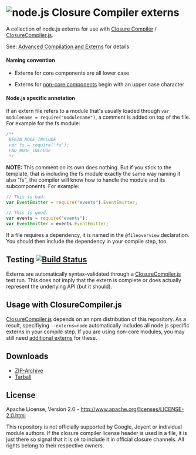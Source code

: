 ![node.js Closure Compiler externs](https://raw.github.com/dcodeIO/node.js-closure-compiler-externs/master/NodejsClosureCompilerExterns.png)
================================
A collection of node.js externs for use with [Closure Compiler](https://developers.google.com/closure/compiler/docs/overview)
/ [ClosureCompiler.js](https://github.com/dcodeIO/ClosureCompiler.js).

See: [Advanced Compilation and Externs](https://developers.google.com/closure/compiler/docs/api-tutorial3) for details

#### Naming convention ####

* Externs for core components are all lower case
- Externs for [non-core components](https://github.com/dcodeIO/node.js-closure-compiler-externs/tree/master/contrib) begin with an upper case character

#### Node.js specific annotation ####

If an extern file refers to a module that's usually loaded through `var modulename = require("modulename")`, a comment
is added on top of the file. For example for the fs module:

````javascript
/**
 BEGIN_NODE_INCLUDE
 var fs = require('fs');
 END_NODE_INCLUDE
 */
````

**NOTE:** This comment on its own does nothing. But if you stick to the template, that is including the fs module exactly
the same way naming it also "fs", the compiler will know how to handle the module and its subcomponents. For example:

```javascript
// This is bad:
var EventEmitter = require("events").EventEmitter;

// This is good:
var events = require("events");
var EventEmitter = events.EventEmitter;
```

If a file requires a dependency, it is named in the `@fileoverview` declaration. You should then include the dependency
in your compile step, too.

Testing [![Build Status](https://travis-ci.org/dcodeIO/node.js-closure-compiler-externs.png?branch=master)](https://travis-ci.org/dcodeIO/node.js-closure-compiler-externs)
-------
Externs are automatically syntax-validated through a [ClosureCompiler.js](https://github.com/dcodeIO/ClosureCompiler.js)
test run. This does not imply that the extern is complete or does actually represent the underlying API (but it should).

Usage with ClosureCompiler.js
-----------------------------
[ClosureCompiler.js](https://github.com/dcodeIO/ClosureCompiler.js) depends on an npm distribution of this repository.
As a result, specifiying `--externs=node` automatically includes all node.js specific externs in your compile step. If
you are using non-core modules, you may still need [additional externs](https://github.com/dcodeIO/ClosureCompiler.js#externs-for-advanced_optimizations)
for these.

Downloads
---------
* [ZIP-Archive](https://github.com/dcodeIO/node.js-closure-compiler-externs/archive/master.zip)
* [Tarball](https://github.com/dcodeIO/node.js-closure-compiler-externs/tarball/master)

License
-------
Apache License, Version 2.0 - http://www.apache.org/licenses/LICENSE-2.0.html

This repository is not officially supported by Google, Joyent or individual module authors. If the closure compiler 
license header is used in a file, it is just there so signal that it is ok to include it in official closure channels.
All rights belong to their respective owners.
